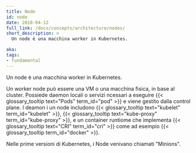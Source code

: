 ```yaml
---
title: Node
id: node
date: 2018-04-12
full_link: /docs/concepts/architecture/nodes/
short_description: >
  Un node è una macchina worker in Kubernetes.

aka: 
tags:
- fundamental
---
```

 Un node è una macchina worker in Kubernetes.

<!--more--> 

Un worker node può essere una VM o una macchina fisica, in base al cluster. Possiede daemon locali o servizi ncessari a eseguire {{< glossary_tooltip text="Pods" term_id="pod" >}} e viene gestito dalla control plane. I deamon i un node includono {{< glossary_tooltip text="kubelet" term_id="kubelet" >}}, {{< glossary_tooltip text="kube-proxy" term_id="kube-proxy" >}}, e un container runtiome che implementa {{< glossary_tooltip text="CRI" term_id="cri" >}} come ad esempio {{< glossary_tooltip term_id="docker" >}}.

Nelle prime versioni di Kubernetes, i Node venivano chiamati "Minions".